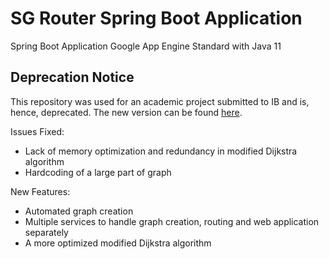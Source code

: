 # SG Router Spring Boot Application
Spring Boot Application Google App Engine Standard with Java 11

## Deprecation Notice
This repository was used for an academic project submitted to IB and is, hence, deprecated. The new version can be found [here](https://github.com/jloh02/SGRouter). 

Issues Fixed:
- Lack of memory optimization and redundancy in modified Dijkstra algorithm
- Hardcoding of a large part of graph

New Features:
- Automated graph creation
- Multiple services to handle graph creation, routing and web application separately
- A more optimized modified Dijkstra algorithm
